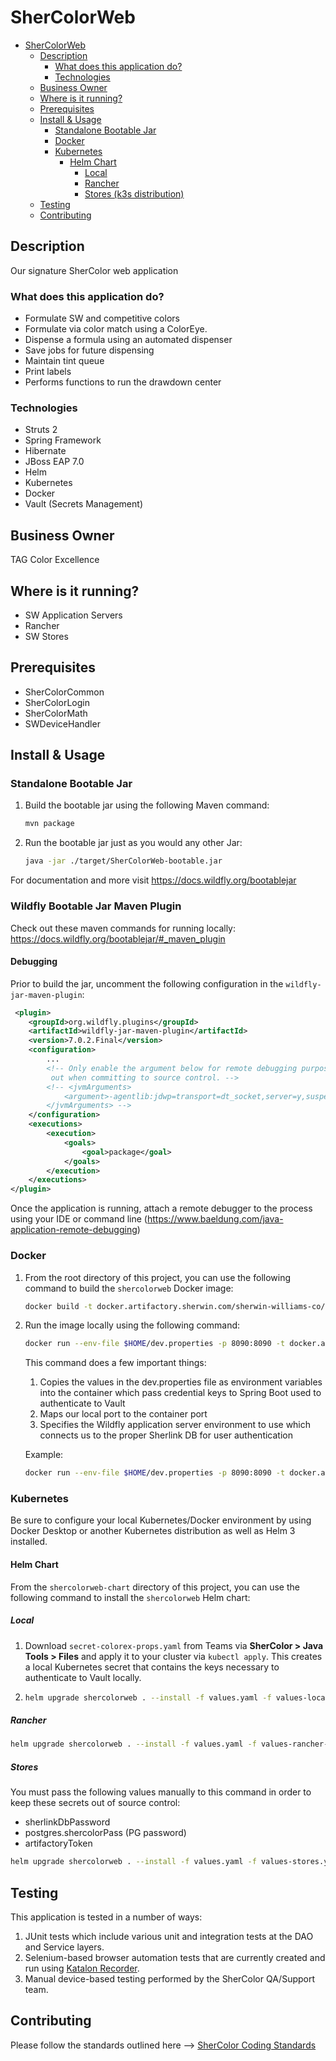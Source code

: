 # SherColorWeb
<!-- TOC -->
* [SherColorWeb](#shercolorweb)
  * [Description](#description)
    * [What does this application do?](#what-does-this-application-do)
    * [Technologies](#technologies)
  * [Business Owner](#business-owner)
  * [Where is it running?](#where-is-it-running)
  * [Prerequisites](#prerequisites)
  * [Install & Usage](#install--usage)
    * [Standalone Bootable Jar](#standalone-bootable-jar)
    * [Docker](#docker)
    * [Kubernetes](#kubernetes)
      * [Helm Chart](#helm-chart)
        * [Local](#local)
        * [Rancher](#rancher)
        * [Stores (k3s distribution)](#stores--k3s-distribution-)
  * [Testing](#testing)
  * [Contributing](#contributing)
<!-- TOC -->

## Description
Our signature SherColor web application
### What does this application do?
- Formulate SW and competitive colors
- Formulate via color match using a ColorEye.
- Dispense a formula using an automated dispenser
- Save jobs for future dispensing
- Maintain tint queue
- Print labels
- Performs functions to run the drawdown center
### Technologies
- Struts 2
- Spring Framework
- Hibernate
- JBoss EAP 7.0
- Helm
- Kubernetes
- Docker
- Vault (Secrets Management)
## Business Owner
TAG Color Excellence
## Where is it running?
- SW Application Servers
- Rancher
- SW Stores
## Prerequisites
- SherColorCommon
- SherColorLogin
- SherColorMath
- SWDeviceHandler

## Install & Usage
### Standalone Bootable Jar
1. Build the bootable jar using the following Maven command:

    ```sh
    mvn package
    ```
2. Run the bootable jar just as you would any other Jar:
    ```sh
    java -jar ./target/SherColorWeb-bootable.jar
    ```
For documentation and more visit https://docs.wildfly.org/bootablejar 

### Wildfly Bootable Jar Maven Plugin
Check out these maven commands for running locally:  
https://docs.wildfly.org/bootablejar/#_maven_plugin

#### Debugging
Prior to build the jar, uncomment the following configuration in the `wildfly-jar-maven-plugin`:
 ```xml
  <plugin>
     <groupId>org.wildfly.plugins</groupId>
     <artifactId>wildfly-jar-maven-plugin</artifactId>
     <version>7.0.2.Final</version>
     <configuration>
         ...
         <!-- Only enable the argument below for remote debugging purposes. These should always be commented
          out when committing to source control. -->
         <!-- <jvmArguments>
             <argument>-agentlib:jdwp=transport=dt_socket,server=y,suspend=n,address=5005</argument>
         </jvmArguments> -->
     </configuration>
     <executions>
         <execution>
             <goals>
                 <goal>package</goal>
             </goals>
         </execution>
     </executions>
 </plugin>
 ```
 
Once the application is running, attach a remote debugger to the process using your IDE or command line (https://www.baeldung.com/java-application-remote-debugging)

### Docker
1. From the root directory of this project, you can use the following command to build the `shercolorweb` Docker image:
    ```sh
    docker build -t docker.artifactory.sherwin.com/sherwin-williams-co/colorex-shercolorweb:<tag> .
    ```

2. Run the image locally using the following command:
    ```sh
    docker run --env-file $HOME/dev.properties -p 8090:8090 -t docker.artifactory.sherwin.com/sherwin-williams-co/colorex-shercolorweb:<tag> <env>
    ```
    This command does a few important things:
    1. Copies the values in the dev.properties file as environment variables into the container which pass credential keys to Spring Boot used to authenticate to Vault
    2. Maps our local port to the container port
    3. Specifies the Wildfly application server environment to use which connects us to the proper Sherlink DB for user authentication

    Example:
    ```sh
    docker run --env-file $HOME/dev.properties -p 8090:8090 -t docker.artifactory.sherwin.com/sherwin-williams-co/colorex-shercolorweb:2.0.0 dev
    ```
### Kubernetes
Be sure to configure your local Kubernetes/Docker environment by using Docker Desktop or another Kubernetes distribution as well as Helm 3 installed.

#### Helm Chart

From the `shercolorweb-chart` directory of this project, you can use the following command to install the `shercolorweb` Helm chart:
##### Local
1. Download `secret-colorex-props.yaml` from Teams via **SherColor > Java Tools > Files** and apply it to your cluster via `kubectl apply`. This creates a local Kubernetes secret that contains the keys necessary to authenticate to Vault locally.
2. 
    ```sh
    helm upgrade shercolorweb . --install -f values.yaml -f values-local.yaml
    ```
##### Rancher
```sh
helm upgrade shercolorweb . --install -f values.yaml -f values-rancher-<env>.yaml
```
##### Stores
You must pass the following values manually to this command in order to keep these secrets out of source control:
- sherlinkDbPassword
- postgres.shercolorPass (PG password)
- artifactoryToken
```sh
helm upgrade shercolorweb . --install -f values.yaml -f values-stores.yaml --set sherlinkDbPassword=<value> --set postgres.shercolorPass=<value> --set artifactoryToken=<value>
```


## Testing
This application is tested in a number of ways:
1. JUnit tests which include various unit and integration tests at the DAO and Service layers.
2. Selenium-based browser automation tests that are currently created and run using [Katalon Recorder](https://www.katalon.com/katalon-recorder-ide/).
3. Manual device-based testing performed by the SherColor QA/Support team.

## Contributing
Please follow the standards outlined here --> [SherColor Coding Standards](https://swcompany.sharepoint.com/:u:/s/SherColor/EaJ93isLmexBtO0HDeVBuXcBwQ38ia_C7svG2nv3x19Wlg?e=uZZi3A)
